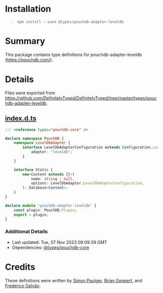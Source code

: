 # Installation
> `npm install --save @types/pouchdb-adapter-leveldb`

# Summary
This package contains type definitions for pouchdb-adapter-leveldb (https://pouchdb.com/).

# Details
Files were exported from https://github.com/DefinitelyTyped/DefinitelyTyped/tree/master/types/pouchdb-adapter-leveldb.
## [index.d.ts](https://github.com/DefinitelyTyped/DefinitelyTyped/tree/master/types/pouchdb-adapter-leveldb/index.d.ts)
````ts
/// <reference types="pouchdb-core" />

declare namespace PouchDB {
    namespace LevelDbAdapter {
        interface LevelDbAdapterConfiguration extends Configuration.LocalDatabaseConfiguration {
            adapter: "leveldb";
        }
    }

    interface Static {
        new<Content extends {}>(
            name: string | null,
            options: LevelDbAdapter.LevelDbAdapterConfiguration,
        ): Database<Content>;
    }
}

declare module "pouchdb-adapter-leveldb" {
    const plugin: PouchDB.Plugin;
    export = plugin;
}

````

### Additional Details
 * Last updated: Tue, 07 Nov 2023 09:09:39 GMT
 * Dependencies: [@types/pouchdb-core](https://npmjs.com/package/@types/pouchdb-core)

# Credits
These definitions were written by [Simon Paulger](https://github.com/spaulg), [Brian Geppert](https://github.com/geppy), and [Frederico Galvão](https://github.com/fredgalvao).

